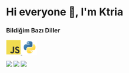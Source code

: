 # Hi everyone :wave:, I'm Ktria

<h3 align="left">Bildiğim Bazı Diller</h3>
<p align="left"> <a href="https://developer.mozilla.org/en-US/docs/Web/JavaScript" target="_blank"> <img src="https://raw.githubusercontent.com/devicons/devicon/master/icons/javascript/javascript-original.svg" alt="javascript" width="40" height="40"/> </a> <a>  </a> <a href="https://www.python.org" target="_blank"> <img src="https://raw.githubusercontent.com/devicons/devicon/master/icons/python/python-original.svg" alt="python" width="40" height="40"/> </a> </p

<p align="center">
  <a href="https://discord.com/users/482541644944506880"><img src="https://img.shields.io/badge/Ktria%20-7289DA.svg?&style=for-the-badge&logo=discord&logoColor=white"></a>
  <a href="https://github.com/ktriacxx"><img src="https://img.shields.io/badge/Ktria%20-1d202b.svg?&style=for-the-badge&logo=github&logoColor=white"></a>
 <a href="https://www.instagram.com/ktriacxx" target"blank_"><img src="https://img.shields.io/badge/Ktria%20-DC3175.svg?&style=for-the-badge&logo=instagram&logoColor=white">
</p>
  
  
